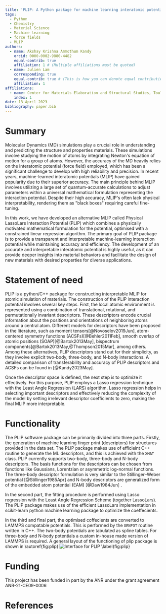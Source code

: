```yaml
---
title: 'PLIP: A Python package for machine learning interatomic potentials'
tags:
  - Python
  - Chemistry
  - Material Science
  - Machine learning
  - force fields
  - MLIP
authors:
  - name: Akshay Krishna Ammothum Kandy
    orcid: 0000-0002-9880-4482
    equal-contrib: true
    affiliation: 1 # (Multiple affiliations must be quoted)
  - name: Julien Lam
    corresponding: true
    equal-contrib: true # (This is how you can denote equal contributions between multiple authors)
    affiliation: 1
affiliations:
  - name: Center for Materials Elaboration and Structural Studies, Toulouse, France
    index: 1
date: 13 April 2023
bibliography: paper.bib
---
```


# Summary
Molecular Dynamics (MD) simulations play a crucial role in understanding and predicting the structure and properties materials. These simulations involve studying the motion of atoms by integrating Newton's equation of motion for a group of atoms. However, the accuracy of the MD heavily relies on the interatomic potential (force field) employed, which has been a significant challenge to develop with high reliability and precision. In recent years, machine-learned interatomic potentials (MLIP) have gained popularity due to their superior accuracy. The main principle behind MLIP involves utilizing a large set of quantum-accurate calculations to adjust parameters within a universal mathematical formulation representing the interaction potential. Despite their high accuracy, MLIP's   often lack physical interpretability, rendering them  as "black boxes" requiring careful fine-tuning. 

In this work, we have developed an alternative MLIP called Physical LassoLars Interaction Potential (PLIP) which combines a physically motivated mathematical formulation for the potential, optimised with a constrained linear regression algorithm. The primary goal of PLIP  package is to provide a transparent and interpretable machine-learning interaction potential while maintaining accuracy and efficiency. The development of an accurate and interpretable interatomic potential is highly useful, as it can provide deeper insights into material behaviors and facilitate the design of new materials with desired properties for diverse applications.

# Statement of need
PLIP is a python/C++ package for constructing interpretable MLIP for atomic simulation of materials. The construction of the PLIP interaction potential involves several key steps. First, the local atomic environment is represented using a combination of translational, rotational, and permutationally invariant descriptors. These descriptors encode crucial information about the positions and orientations of neighboring atoms around a central atom. Different models for descriptors have been proposed in the literature, such as moment tensors[@Novoselov2019Jun], atom-centered symmetry functions (ACSFs)[@Behler2011Feb], smooth overlap of atomic positions (SOAP)[@Bartok2013May], bispectrum components[@Bartok2013May,@Thompson2015Mar], among others. Among these alternatives, PLIP descriptors stand out for their simplicity, as they involve explicit two-body, three-body, and N-body interactions. A detailed comparison of transferability and accuracy of  PLIP descriptors and ACSFs can be found in [@Kandy2023May].

Once the descriptor space is defined, the next step is to optimize it effectively. For this purpose, PLIP employs a Lasso regression technique with the Least Angle Regression (LARS) algorithm. Lasso regression helps in selecting important descriptors and effectively reducing the complexity of the model by setting irrelevant descriptor coefficients to zero, making the final MLIP more interpretable. 




<!--
Machine-learning interaction potentials (MLIP) have recently been proposed as a means to bridge the gap between quantum accurate calculations and fast empirical modeling.  Various approaches have been suggested, including Artificial Neural Networks, Gaussian approximation potentials, Linearized potentials, Spectral Neighbor Analysis Potential, Symmetric Gradient Domain Machine learning, and Moment Tensor Potentials. These MLIP methods have shown success in studying a wide range of materials. However, one key issue with current MLIP methods is they lack physical and chemical interpretability for the obtained potential.
-->











# Functionality
The PLIP software package can be primarily divided into three parts.  Firstly, the generation of machine learning finger print (descriptors) for structures provided in the data set. The PLIP package makes use of efficieint C++ routine to generate the ML descriptors, and this is achieved with the `XMAT` class. PLIP currently supports two-body, three-body and N-body descriptors. The basis functions for the descriptors can be chosen from functions like Gaussians, Lorentzian or asymmetric log-normal functions. The three-body descriptor formulation is very similar to the Stillinger–Weber potential [@Stillinger1985Apr] and N-body descriptors are generalized form of the embedded atom potential (EAM) [@Daw1984Jun] .

In the second part, the fitting procedure is performed using Lasso regression with the Least Angle Regression Scheme (together LassoLars). The PLIP package makes use of the efficient LassoLars implementation in scikit-learn python machine learning package to optimize the coeffecients. 

In the third and final part, the optimised coffecients are converted to LAMMPS compatable potentials. This is performed by the `GENPOT` routine written in C++. The two-body potentials are tabulated as spline tables. For three-body and N-body potentials a custom in-house made version of LAMMPS is required.  A general layout of the functioning of plip package is shown in \autoref{fig:plip}
![Interface for PLIP \label{fig:plip}](/images/plip.png)
# Funding
This project has been funded in part by the ANR under the grant agreement ANR-21-CE09-0006



# References
